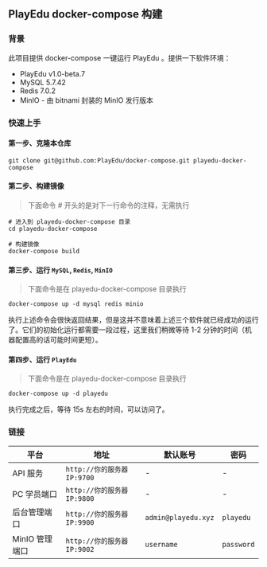 ## PlayEdu docker-compose 构建

### 背景

此项目提供 docker-compose 一键运行 PlayEdu 。提供一下软件环境：

+ PlayEdu v1.0-beta.7
+ MySQL 5.7.42
+ Redis 7.0.2
+ MinIO - 由 bitnami 封装的 MinIO 发行版本

### 快速上手

#### 第一步、克隆本仓库

```
git clone git@github.com:PlayEdu/docker-compose.git playedu-docker-compose
```

#### 第二步、构建镜像

> 下面命令 # 开头的是对下一行命令的注释，无需执行

```
# 进入到 playedu-docker-compose 目录
cd playedu-docker-compose

# 构建镜像
docker-compose build
```

#### 第三步、运行 `MySQL`, `Redis`, `MinIO`

> 下面命令是在 playedu-docker-compose 目录执行

```
docker-compose up -d mysql redis minio
```

执行上述命令会很快返回结果，但是这并不意味着上述三个软件就已经成功的运行了。它们的初始化运行都需要一段过程，这里我们稍微等待 1-2 分钟的时间（机器配置高的话可能时间更短）。

#### 第四步、运行 `PlayEdu`

> 下面命令是在 playedu-docker-compose 目录执行

```
docker-compose up -d playedu
```

执行完成之后，等待 15s 左右的时间，可以访问了。

### 链接

| 平台 | 地址 | 默认账号 | 密码 |
| --- | --- | --- | --- |
| API 服务 | `http://你的服务器IP:9700` | - | - |
| PC 学员端口 | `http://你的服务器IP:9800` | - | - |
| 后台管理端口 | `http://你的服务器IP:9900` | `admin@playedu.xyz` | `playedu` |
| MinIO 管理端口 | `http://你的服务器IP:9002` | `username` | `password` |

